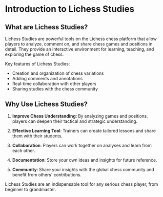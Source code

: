 # Introduction to Lichess Studies

## What are Lichess Studies?

Lichess Studies are powerful tools on the Lichess chess platform that allow players to analyze, comment on, and share chess games and positions in detail. They provide an interactive environment for learning, teaching, and exploring the game of chess.

Key features of Lichess Studies:
- Creation and organization of chess variations
- Adding comments and annotations
- Real-time collaboration with other players
- Sharing studies with the chess community

## Why Use Lichess Studies?

1. **Improve Chess Understanding**: By analyzing games and positions, players can deepen their tactical and strategic understanding.

2. **Effective Learning Tool**: Trainers can create tailored lessons and share them with their students.

3. **Collaboration**: Players can work together on analyses and learn from each other.

4. **Documentation**: Store your own ideas and insights for future reference.

5. **Community**: Share your insights with the global chess community and benefit from others' contributions.

Lichess Studies are an indispensable tool for any serious chess player, from beginner to grandmaster.
